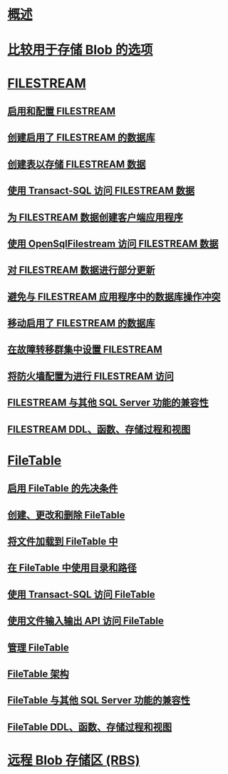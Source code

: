 # [概述](binary-large-object-blob-data-sql-server.md)  
# [比较用于存储 Blob 的选项](compare-options-for-storing-blobs-sql-server.md)  
# [FILESTREAM](filestream-sql-server.md)  
## [启用和配置 FILESTREAM](enable-and-configure-filestream.md)  
## [创建启用了 FILESTREAM 的数据库](create-a-filestream-enabled-database.md)  
## [创建表以存储 FILESTREAM 数据](create-a-table-for-storing-filestream-data.md)  
## [使用 Transact-SQL 访问 FILESTREAM 数据](access-filestream-data-with-transact-sql.md)  
## [为 FILESTREAM 数据创建客户端应用程序](create-client-applications-for-filestream-data.md)  
## [使用 OpenSqlFilestream 访问 FILESTREAM 数据](access-filestream-data-with-opensqlfilestream.md)  
## [对 FILESTREAM 数据进行部分更新](make-partial-updates-to-filestream-data.md)  
## [避免与 FILESTREAM 应用程序中的数据库操作冲突](avoid-conflicts-with-database-operations-in-filestream-applications.md)  
## [移动启用了 FILESTREAM 的数据库](move-a-filestream-enabled-database.md)  
## [在故障转移群集中设置 FILESTREAM](set-up-filestream-on-a-failover-cluster.md)  
## [将防火墙配置为进行 FILESTREAM 访问](configure-a-firewall-for-filestream-access.md)  
## [FILESTREAM 与其他 SQL Server 功能的兼容性](filestream-compatibility-with-other-sql-server-features.md)  
## [FILESTREAM DDL、函数、存储过程和视图](filestream-ddl-functions-stored-procedures-and-views.md)  
# [FileTable](filetables-sql-server.md)  
## [启用 FileTable 的先决条件](enable-the-prerequisites-for-filetable.md)  
## [创建、更改和删除 FileTable](create-alter-and-drop-filetables.md)  
## [将文件加载到 FileTable 中](load-files-into-filetables.md)  
## [在 FileTable 中使用目录和路径](work-with-directories-and-paths-in-filetables.md)  
## [使用 Transact-SQL 访问 FileTable](access-filetables-with-transact-sql.md)  
## [使用文件输入输出 API 访问 FileTable](access-filetables-with-file-input-output-apis.md)  
## [管理 FileTable](manage-filetables.md)  
## [FileTable 架构](filetable-schema.md)  
## [FileTable 与其他 SQL Server 功能的兼容性](filetable-compatibility-with-other-sql-server-features.md)  
## [FileTable DDL、函数、存储过程和视图](filetable-ddl-functions-stored-procedures-and-views.md)  
# [远程 Blob 存储区 (RBS)](remote-blob-store-rbs-sql-server.md)  
